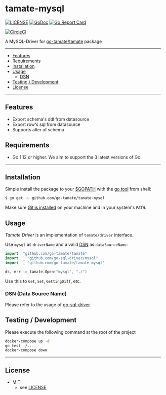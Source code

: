 # tamate-mysql

[![LICENSE](https://img.shields.io/badge/license-MIT-blue.svg)](LICENSE)
[![GoDoc](https://godoc.org/github.com/go-tamate/tamate?status.svg)](https://godoc.org/github.com/go-tamate/tamate-mysql)
[![Go Report Card](https://goreportcard.com/badge/github.com/go-tamate/tamate)](https://goreportcard.com/report/github.com/go-tamate/tamate-mysql)

[![CircleCI](https://circleci.com/gh/go-tamate/tamate.svg?style=svg)](https://circleci.com/gh/go-tamate/tamate-mysql)

A MySQL-Driver for [go-tamate/tamate](https://godoc.org/github.com/go-tamate/tamate) package

---------------------------------------

  * [Features](#features)
  * [Requirements](#requirements)
  * [Installation](#installation)
  * [Usage](#usage)
    * [DSN](#dsn-data-source-name)
  * [Testing / Development](#testing--development)
  * [License](#license)

---------------------------------------

## Features
 * Export schema's ddl from datasource
 * Export row's sql from datasource
 * Supports alter of schema

## Requirements
 * Go 1.12 or higher. We aim to support the 3 latest versions of Go.

---------------------------------------

## Installation
Simple install the package to your [$GOPATH](https://github.com/golang/go/wiki/GOPATH "GOPATH") with the [go tool](https://golang.org/cmd/go/ "go command") from shell:
```bash
$ go get -u github.com/go-tamate/tamate-mysql
```
Make sure [Git is installed](https://git-scm.com/downloads) on your machine and in your system's `PATH`.

## Usage
_Tamate Driver_ is an implementation of `tamate/driver` interface.

Use `mysql` as `driverName` and a valid [DSN](#dsn-data-source-name)  as `dataSourceName`:
```go
import  "github.com/go-tamate/tamate"
import  _ "github.com/go-sql-driver/mysql"
import  _ "github.com/go-tamate/tamate-mysql"

ds, err := tamate.Open("mysql", "./")
```

Use this to `Get`, `Set`, `GettingDiff`, etc.

### DSN (Data Source Name)

Please refer to the usage of [go-sql-driver](https://github.com/go-sql-driver/mysql#dsn-data-source-name)

## Testing / Development

Please execute the following command at the root of the project

```bash
docker-compose up -d
go test ./...
docker-compose down
```

---------------------------------------

## License
* MIT
    * see [LICENSE](./LICENSE)